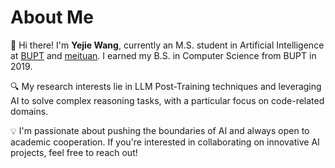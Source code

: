 # About Me
👋 Hi there! I'm **Yejie Wang**, currently an M.S. student in Artificial Intelligence at [BUPT](http://www.bupt.edu.cn/) and [meituan](https://www.meituan.com/en-US/about-us). I earned my B.S. in Computer Science from BUPT in 2019.

🔍 My research interests lie in LLM Post-Training techniques and leveraging AI to solve complex reasoning tasks, with a particular focus on code-related domains.

💡 I'm passionate about pushing the boundaries of AI and always open to academic cooperation. If you're interested in collaborating on innovative AI projects, feel free to reach out!

<!--# Preprints-->


<!--# Selected Publications-->



